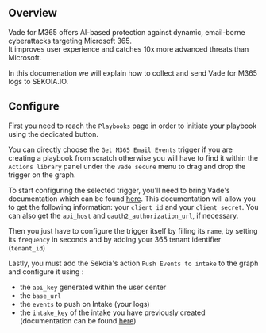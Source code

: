 ## Overview
 
Vade for M365 offers AI-based protection against dynamic, email-borne cyberattacks targeting Microsoft 365.  
It improves user experience and catches 10x more advanced threats than Microsoft.  

In this documenation we will explain how to collect and send Vade for M365 logs to SEKOIA.IO.

## Configure

First you need to reach the `Playbooks` page in order to initiate your playbook using the dedicated button.  

You can directly choose the `Get M365 Email Events` trigger if you are creating a playbook from scratch otherwise you will have to find it
within the `Actions library` panel under the `Vade secure` menu to drag and drop the trigger on the graph.  

To start configuring the selected trigger, you'll need to bring Vade's documentation which can be found [here](https://m365.eu.vadesecure.com/docs/).
This documentation will allow you to get the following information: your `client_id` and your `client_secret`. You can also get the `api_host` and `oauth2_authorization_url`, if necessary.

Then you just have to configure the trigger itself by filling its `name`, by setting its `frequency` in seconds and by adding your 365 tenant identifier (`tenant_id`)  

Lastly, you must add the Sekoia's action `Push Events to intake` to the graph and configure it using :
- the `api_key` generated within the user center
- the `base_url`
- the `events` to push on Intake (your logs) 
- the `intake_key` of the intake you have previously created (documentation can be found [here](https://docs.sekoia.io/operation_center/intakes/))
